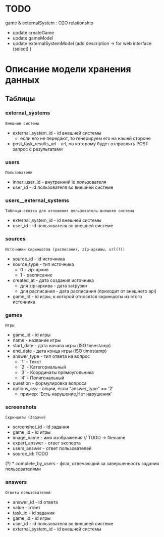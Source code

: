 # TODO
game & externalSystem : O2O relationship
* update createGame
* update gameModel
* update externalSystemModel (add description -> for web interface (select) )

# Описание модели хранения данных

## Таблицы

### external_systems
    Внешние системы
* external_system_id - id внешней системы
  - если его не передают, то генерируем его на нашей стороне
* post_task_results_url - url, по которому будет отправлять POST запрос с результатами

### users
    Пользователи
* inner_user_id - внутренний id пользователя
* user_id - id пользователя во внешней системе

### users__external_systems
    Таблица-связка для отношения пользователь-внешняя система
* external_system_id - id внешней системы
* user_id - id пользователя во внешней системе

### sources
    Источники скриншотов (расписания, zip-архивы, url(?))
* source_id - id источника
* source_type - тип источника
    - 0 - zip-архив
    - 1 - расписание
* created_at - дата создания источника
    - для zip-архива - дата загрузки
    - для расписания - дата расписания (приходит от внешнего api)
* game_id - id игры, к которой относятся скриншоты из этого источника

### games
    Игры
* game_id - id игры
* name - название игры
* start_date - дата начала игры (ISO timestamp)
* end_date - дата конца игры (ISO timestamp)
* answer_type - тип ответа на вопрос 
    - '1' - Текст 
    - '2' - Категориальный
    - '3' - Координаты прямоугольника
    - '4' - Полигональный
* question - формулировка вопроса
* options_csv - опции, если "answer_type" == '2'
    - пример: 'Есть нарушение,Нет нарушения'

### screenshots
    Скриншоты (Задачи)
* screenshot_id - id задания
* game_id - id игры
* image_name - имя изображения // TODO -> filename
* expert_answer - ответ эксперта
* users_answer - ответ пользователей
* source_id: TODO

(?) * complete_by_users	- флаг, отвечающий за завершенность задания пользователями

### answers
    Ответы пользователей
* answer_id - id ответа
* value - ответ
* task_id - id задания
* game_id - id игры
* user_id - id пользователя во внешней системе
* external_system_id - id внешней системы
